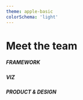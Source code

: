 ```yaml
---
theme: apple-basic
colorSchema: 'light'
---
```


<h1 class='pt-5 pb-5'>Meet the team</h1>

<div class="grid grid-cols-1">
   <div>
      <div class="flex p-2 gap-2 m-2">
        <h5 class='w-30'>FRAMEWORK</h5>
        <Profile name="Ivan" role="Tech lead" github="idanov" country="🇧🇬"/>
        <Profile name="Lorena" role="SWE" github="lorenabalan" country="🇷🇴"/>
        <Profile name="Merel" role="SWE" github="MerelTheisenQB" country="🇳🇱"/>
        <Profile name="Antony" role="DS SWE" github="AntonyMilneQB" country="🇬🇧"/>
        <Profile name="Sajid" role="Intern" github="SajidAlamQB" country="🇬🇧"/>
      </div>
   </div>
   <div>
      <div class="flex p-2 gap-2 m-2">
        <h5 class='w-30'>VIZ</h5>
        <Profile name="Lim" role="Tech lead" github="limdauto" country="🇻🇳"/>
        <Profile name="Susanna" role="Front end" github="studioswong" country="🇭🇰 🇦🇺"/>
        <Profile name="Rashida" role="Front end" country="🇮🇳" github="rashidakanchwala"/>
        <Profile name="Tynan" role="Front end" country="🇺🇸" github="tynandebold"/>
        <Profile name="Ahdra" role="Intern" country="🇰🇪" github="AhdraMeraliQB"/>
      </div>
   </div>
   <div>
    <div class="flex p-2 gap-2 m-2">
      <h5 class='w-30'>PRODUCT & DESIGN</h5>
      <Profile name="Yetunde" role="Product Lead" github="yetudada" country="🇿🇦"/>
      <Profile name="Joel" role="Product" github="datajoely" country="🇬🇧"/>
      <Profile name="Gabriel" role="Visual Designer"  country="🇧🇷" github="GabrielComymQB"/>
      <Profile name="Andrew" role="Visual Designer"  country="🇿🇦" github=""/>
    </div>
  </div>
</div>

<Socials/>
